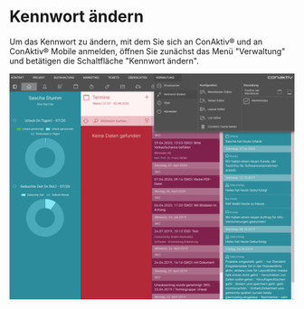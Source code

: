 # Kennwort ändern

Um das Kennwort zu ändern, mit dem Sie sich an ConAktiv® und an ConAktiv® Mobile anmelden, öffnen Sie zunächst das Menü "Verwaltung" und betätigen die Schaltfläche "Kennwort ändern".

![Menü Verwaltung mit Kennwort ändern](menue-kennwort-aendern.png)
